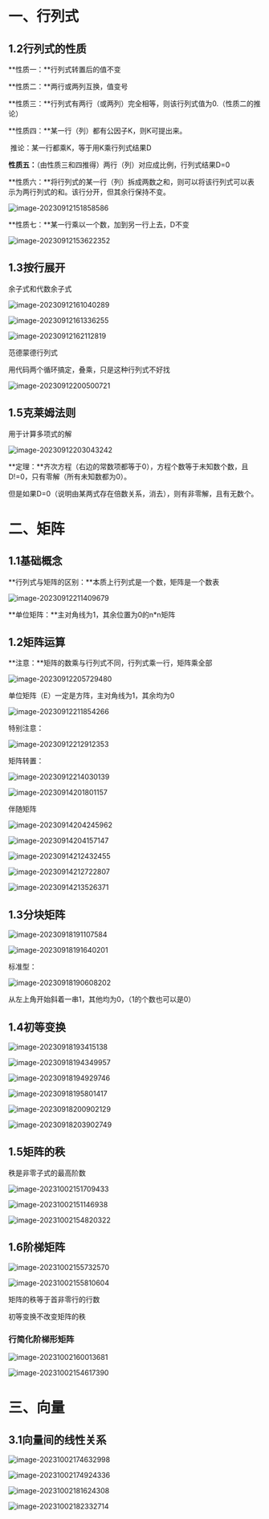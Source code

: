 # 一、行列式



## 1.2行列式的性质

**性质一：**行列式转置后的值不变

**性质二：**两行或两列互换，值变号

**性质三：**行列式有两行（或两列）完全相等，则该行列式值为0.（性质二的推论）

**性质四：**某一行（列）都有公因子K，则K可提出来。

​		推论：某一行都乘K，等于用K乘行列式结果D

**性质五：**（由性质三和四推得）两行（列）对应成比例，行列式结果D=0

**性质六：**将行列式的某一行（列）拆成两数之和，则可以将该行列式可以表示为两行列式的和。该行分开，但其余行保持不变。

![image-20230912151858586](image-20230912151858586.png)

**性质七：**某一行乘以一个数，加到另一行上去，D不变

![image-20230912153622352](image-20230912153622352.png)



## 1.3按行展开

余子式和代数余子式

![image-20230912161040289](image-20230912161040289.png)

![image-20230912161336255](image-20230912161336255.png)

![image-20230912162112819](image-20230912162112819.png)

范德蒙德行列式

用代码两个循环搞定，叠乘，只是这种行列式不好找

![image-20230912200500721](image-20230912200500721.png)





## 1.5克莱姆法则

用于计算多项式的解

![image-20230912203043242](image-20230912203043242.png)



**定理：**齐次方程（右边的常数项都等于0），方程个数等于未知数个数，且D!=0，只有零解（所有未知数都为0）。

但是如果D=0（说明由某两式存在倍数关系，消去），则有非零解，且有无数个。



# 二、矩阵



## 1.1基础概念

**行列式与矩阵的区别：**本质上行列式是一个数，矩阵是一个数表

![image-20230912211409679](image-20230912211409679.png)



**单位矩阵：**主对角线为1，其余位置为0的n*n矩阵

## 1.2矩阵运算

**注意：**矩阵的数乘与行列式不同，行列式乘一行，矩阵乘全部

![image-20230912205729480](image-20230912205729480.png)

单位矩阵（E）一定是方阵，主对角线为1，其余均为0

![image-20230912211854266](image-20230912211854266.png)

特别注意：

![image-20230912212912353](image-20230912212912353.png)

矩阵转置：

![image-20230912214030139](image-20230912214030139.png)

![image-20230914201801157](image-20230914201801157.png)



伴随矩阵

![image-20230914204245962](image-20230914204245962.png)

![image-20230914204157147](image-20230914204157147.png)

![image-20230914212432455](image-20230914212432455.png)

![image-20230914212722807](image-20230914212722807.png)

![image-20230914213526371](image-20230914213526371.png)





## 1.3分块矩阵

![image-20230918191107584](image-20230918191107584.png)

![image-20230918191640201](image-20230918191640201.png)

标准型：

![image-20230918190608202](image-20230918190608202.png)

从左上角开始斜着一串1，其他均为0，（1的个数也可以是0）

## 1.4初等变换

![image-20230918193415138](image-20230918193415138.png)

![image-20230918194349957](image-20230918194349957.png)

![image-20230918194929746](image-20230918194929746.png)

![image-20230918195801417](image-20230918195801417.png)

![image-20230918200902129](image-20230918200902129.png)

![image-20230918203902749](image-20230918203902749.png)



## 1.5矩阵的秩

秩是非零子式的最高阶数

![image-20231002151709433](image-20231002151709433.png)

![image-20231002151146938](image-20231002151146938.png)



![image-20231002154820322](image-20231002154820322.png)

## 1.6阶梯矩阵

![image-20231002155732570](image-20231002155732570.png)

![image-20231002155810604](image-20231002155810604.png)



矩阵的秩等于首非零行的行数

初等变换不改变矩阵的秩

### 行简化阶梯形矩阵

![image-20231002160013681](image-20231002160013681.png)



![image-20231002154617390](image-20231002154617390.png)



# 三、向量

## 3.1向量间的线性关系

![image-20231002174632998](image-20231002174632998.png)

![image-20231002174924336](image-20231002174924336.png)

![image-20231002181624308](image-20231002181624308.png)

![image-20231002182332714](image-20231002182332714.png)